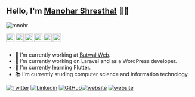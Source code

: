 ## Hello, I'm [Manohar Shrestha!](https://manoharstha.com.np) 🙏👋

<p align="left"> <img src="https://komarev.com/ghpvc/?username=mnohr&label=Views&color=blue&style=plastic" alt="mnohr" /> </p>

<a href="https://twitter.com/ManoharShrest16">
  <img align="left" alt="Manohar's Twitter" width="22px" src="https://cdn.jsdelivr.net/npm/simple-icons@v3/icons/twitter.svg" />
</a>
<a href="https://www.linkedin.com/in/mnohrstha/">
  <img align="left" alt="Manohar's Twitter" width="22px" src="https://cdn.jsdelivr.net/npm/simple-icons@v3/icons/linkedin.svg" />
</a>
<a href="https://github.com/mnohr">
  <img align="left" alt="Manohar's Github" width="22px" src="https://cdn.jsdelivr.net/npm/simple-icons@v3/icons/github.svg" />
</a>
<a href="https://www.instagram.com/manohar.stha/">
  <img align="left" alt="Manohar's Instagram" width="22px" src="https://cdn.jsdelivr.net/npm/simple-icons@v3/icons/instagram.svg" />
</a>
<a href="https://www.facebook.com/manoharshrestha17/">
  <img align="left" alt="Manohar's Facebook" width="22px" src="https://cdn.jsdelivr.net/npm/simple-icons@v3/icons/facebook.svg" />
</a>
<a href="https://www.youtube.com/channel/UCKwgK0sse5PKcaCiJZNhC7g">
  <img align="left" alt="HamroPedia.com" width="22px" src="https://cdn.jsdelivr.net/npm/simple-icons@v3/icons/youtube.svg" />
</a>

<br/>
<br/>

- 🔭 I’m currently working at [Butwal Web](https://butwalweb.com/).
- 🔭  I’m currently working on Laravel and as a WordPress developer.
- 🌱 I’m currently learning Flutter.
- 📚 I'm currently studing computer science and information technology.


[![Twitter](https://img.shields.io/twitter/follow/ManoharShrest16?style=social)](https://twitter.com/ManoharShrest16) [![Linkedin](https://img.shields.io/badge/-manohar-blue?style=flat-square&logo=Linkedin&logoColor=white&link=https://www.linkedin.com/in/mnohrstha/)](https://www.linkedin.com/in/mnohrstha/)
[![GitHub](https://img.shields.io/github/followers/mnohr?label=follow&style=social)](https://github.com/mnohr)[![website](https://img.shields.io/badge/CsitBlog-hamropedia.com-2648ff?style=flat-square&logo=google-chrome)](https://hamropedia.com) [![website](https://img.shields.io/badge/Website-manoharstha.com.np-yellow?style=plastic&logo=appveyor)](https://manoharstha.com.np)
